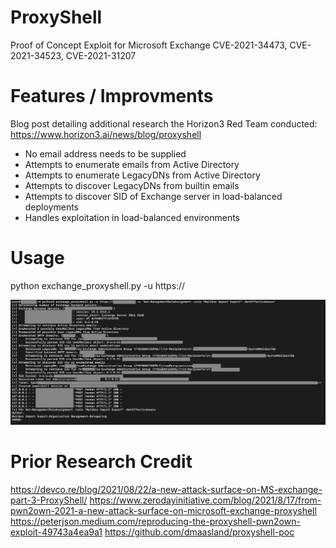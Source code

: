# ProxyShell
Proof of Concept Exploit for Microsoft Exchange CVE-2021-34473, CVE-2021-34523, CVE-2021-31207

# Features / Improvments
Blog post detailing additional research the Horizon3 Red Team conducted:
https://www.horizon3.ai/news/blog/proxyshell

* No email address needs to be supplied
* Attempts to enumerate emails from Active Directory
* Attempts to enumerate LegacyDNs from Active Directory
* Attempts to discover LegacyDNs from builtin emails
* Attempts to discover SID of Exchange server in load-balanced deployments
* Handles exploitation in load-balanced environments

# Usage
python exchange_proxyshell.py -u https://<IP>

![Proof](poc.png)

# Prior Research Credit
https://devco.re/blog/2021/08/22/a-new-attack-surface-on-MS-exchange-part-3-ProxyShell/
https://www.zerodayinitiative.com/blog/2021/8/17/from-pwn2own-2021-a-new-attack-surface-on-microsoft-exchange-proxyshell
https://peterjson.medium.com/reproducing-the-proxyshell-pwn2own-exploit-49743a4ea9a1
https://github.com/dmaasland/proxyshell-poc

